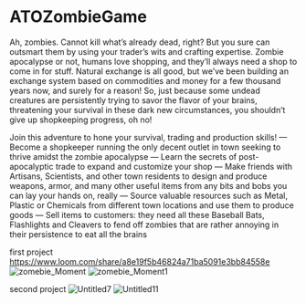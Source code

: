 # ATOZombieGame

Ah, zombies. Cannot kill what’s already dead, right? But you sure can outsmart them by using your trader’s wits and crafting expertise.
Zombie apocalypse or not, humans love shopping, and they’ll always need a shop to come in for stuff. Natural exchange is all good, but we’ve been building an exchange system based on commodities and money for a few thousand years now, and surely for a reason! So, just because some undead creatures are persistently trying to savor the flavor of your brains, threatening your survival in these dark new circumstances, you shouldn’t give up shopkeeping progress, oh no!

Join this adventure to hone your survival, trading and production skills!
— Become a shopkeeper running the only decent outlet in town seeking to thrive amidst the zombie apocalypse
— Learn the secrets of post-apocalyptic trade to expand and customize your shop
— Make friends with Artisans, Scientists, and other town residents to design and produce weapons, armor, and many other useful items from any bits and bobs you can lay your hands on, really
— Source valuable resources such as Metal, Plastic or Chemicals from different town locations and use them to produce goods
— Sell items to customers: they need all these Baseball Bats, Flashlights and Cleavers to fend off zombies that are rather annoying in their persistence to eat all the brains

first project
https://www.loom.com/share/a8e19f5b46824a71ba5091e3bb84558e
![zomebie_Moment](https://user-images.githubusercontent.com/89033750/161433866-3fdbe201-9140-4f51-8428-6fed9c38164a.jpg)
![zomebie_Moment1](https://user-images.githubusercontent.com/89033750/161433879-1a4b16fa-845f-43c6-99c8-2bf0da437190.jpg)


second project
![Untitled7](https://user-images.githubusercontent.com/89033750/161433887-fd333b63-8d84-41ea-ab8e-8d70b29d8638.png)
![Untitled11](https://user-images.githubusercontent.com/89033750/161433888-32623e38-eb26-4474-bc52-bf1355385bed.png)
